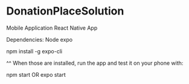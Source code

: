 # DonationPlaceSolution
Mobile Application 
React Native App

Dependencies: 
Node
expo

npm install -g expo-cli


^^ When those are installed, run the app and test it on your phone with:

npm start
OR
expo start

